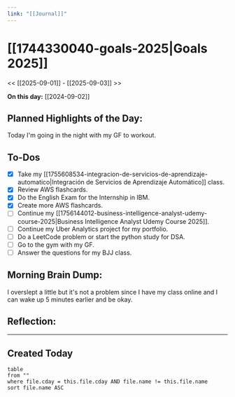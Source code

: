 ```yaml
---
link: "[[Journal]]"
---
```

# [[1744330040-goals-2025|Goals 2025]]
<< [[2025-09-01]] - [[2025-09-03]] >>

**On this day:** [[2024-09-02]]
## Planned Highlights of the Day:
Today I'm going in the night with my GF to workout.

## To-Dos
- [x] Take my [[1755608534-integracion-de-servicios-de-aprendizaje-automatico|Integración de Servicios de Aprendizaje Automático]] class.
- [x] Review AWS flashcards.
- [x] Do the English Exam for the Internship in IBM.
- [x] Create more AWS flashcards.
- [ ] Continue my [[1756144012-business-intelligence-analyst-udemy-course-2025|Business Intelligence Analyst Udemy Course 2025]].
- [ ] Continue my Uber Analytics project for my portfolio.
- [ ] Do a LeetCode problem or start the python study for DSA.
- [ ] Go to the gym with my GF.
- [ ] Answer the questions for my BJJ class.

## Morning Brain Dump:
I overslept a little but it's not a problem since I have my class online and I can wake up 5 minutes earlier and be okay.

## Reflection:


---
## Created Today
```dataview
table
from ""
where file.cday = this.file.cday AND file.name != this.file.name
sort file.name ASC
```

